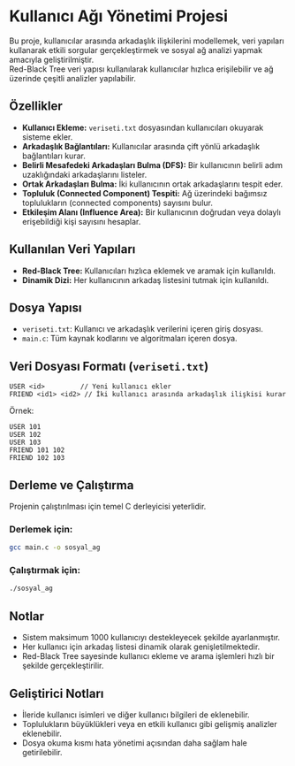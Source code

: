 # Kullanıcı Ağı Yönetimi Projesi

Bu proje, kullanıcılar arasında arkadaşlık ilişkilerini modellemek, veri yapıları kullanarak etkili sorgular gerçekleştirmek ve sosyal ağ analizi yapmak amacıyla geliştirilmiştir.  
Red-Black Tree veri yapısı kullanılarak kullanıcılar hızlıca erişilebilir ve ağ üzerinde çeşitli analizler yapılabilir.

## Özellikler
- **Kullanıcı Ekleme:** `veriseti.txt` dosyasından kullanıcıları okuyarak sisteme ekler.
- **Arkadaşlık Bağlantıları:** Kullanıcılar arasında çift yönlü arkadaşlık bağlantıları kurar.
- **Belirli Mesafedeki Arkadaşları Bulma (DFS):** Bir kullanıcının belirli adım uzaklığındaki arkadaşlarını listeler.
- **Ortak Arkadaşları Bulma:** İki kullanıcının ortak arkadaşlarını tespit eder.
- **Topluluk (Connected Component) Tespiti:** Ağ üzerindeki bağımsız toplulukların (connected components) sayısını bulur.
- **Etkileşim Alanı (Influence Area):** Bir kullanıcının doğrudan veya dolaylı erişebildiği kişi sayısını hesaplar.

## Kullanılan Veri Yapıları
- **Red-Black Tree:** Kullanıcıları hızlıca eklemek ve aramak için kullanıldı.
- **Dinamik Dizi:** Her kullanıcının arkadaş listesini tutmak için kullanıldı.

## Dosya Yapısı
- `veriseti.txt`: Kullanıcı ve arkadaşlık verilerini içeren giriş dosyası.
- `main.c`: Tüm kaynak kodlarını ve algoritmaları içeren dosya.

## Veri Dosyası Formatı (`veriseti.txt`)
```
USER <id>         // Yeni kullanıcı ekler
FRIEND <id1> <id2> // İki kullanıcı arasında arkadaşlık ilişkisi kurar
```
Örnek:
```
USER 101
USER 102
USER 103
FRIEND 101 102
FRIEND 102 103
```

## Derleme ve Çalıştırma
Projenin çalıştırılması için temel C derleyicisi yeterlidir.

### Derlemek için:
```bash
gcc main.c -o sosyal_ag
```

### Çalıştırmak için:
```bash
./sosyal_ag
```

## Notlar
- Sistem maksimum 1000 kullanıcıyı destekleyecek şekilde ayarlanmıştır.
- Her kullanıcı için arkadaş listesi dinamik olarak genişletilmektedir.
- Red-Black Tree sayesinde kullanıcı ekleme ve arama işlemleri hızlı bir şekilde gerçekleştirilir.

## Geliştirici Notları
- İleride kullanıcı isimleri ve diğer kullanıcı bilgileri de eklenebilir.
- Toplulukların büyüklükleri veya en etkili kullanıcı gibi gelişmiş analizler eklenebilir.
- Dosya okuma kısmı hata yönetimi açısından daha sağlam hale getirilebilir.
